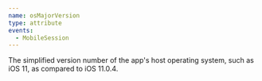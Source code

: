 ```yaml
---
name: osMajorVersion
type: attribute
events:
  - MobileSession
---
```


The simplified version number of the app's host operating system, such as iOS 11, as compared to iOS 11.0.4.